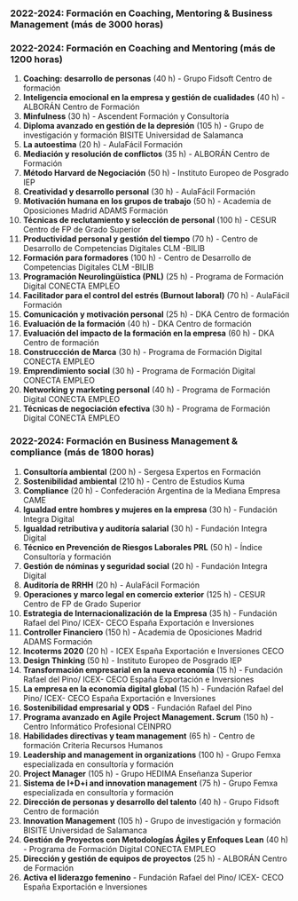 ### 2022-2024: Formación en Coaching, Mentoring & Business Management (más de 3000 horas)

### 2022-2024: Formación en Coaching and Mentoring (más de 1200 horas)

1. **Coaching: desarrollo de personas** (40 h) - Grupo Fidsoft Centro de formación
2. **Inteligencia emocional en la empresa y gestión de cualidades** (40 h) - ALBORÁN Centro de Formación
3. **Minfulness** (30 h) - Ascendent Formación y Consultoría
4. **Diploma avanzado en gestión de la depresión** (105 h) - Grupo de investigación y formación BISITE Universidad de Salamanca
5. **La autoestima** (20 h) - AulaFácil Formación
6. **Mediación y resolución de conflictos** (35 h) - ALBORÁN Centro de Formación
7. **Método Harvard de Negociación** (50 h) - Instituto Europeo de Posgrado IEP
8. **Creatividad y desarrollo personal** (30 h) - AulaFácil Formación
9. **Motivación humana en los grupos de trabajo** (50 h) - Academia de Oposiciones Madrid ADAMS Formación
10. **Técnicas de reclutamiento y selección de personal** (100 h) - CESUR Centro de FP de Grado Superior
11. **Productividad personal y gestión del tiempo** (70 h) - Centro de Desarrollo de Competencias Digitales CLM -BILIB
12. **Formación para formadores** (100 h) - Centro de Desarrollo de Competencias Digitales CLM -BILIB
13. **Programación Neurolingüística (PNL)** (25 h) - Programa de Formación Digital CONECTA EMPLEO
14. **Facilitador para el control del estrés (Burnout laboral)** (70 h) - AulaFácil Formación
15. **Comunicación y motivación personal** (25 h) - DKA Centro de formación
16. **Evaluación de la formación** (40 h) - DKA Centro de formación
17. **Evaluación del impacto de la formación en la empresa** (60 h) - DKA Centro de formación
18. **Construccción de Marca** (30 h) - Programa de Formación Digital CONECTA EMPLEO
19. **Emprendimiento social** (30 h) - Programa de Formación Digital CONECTA EMPLEO
20. **Networking y marketing personal** (40 h) - Programa de Formación Digital CONECTA EMPLEO
21. **Técnicas de negociación efectiva** (30 h) - Programa de Formación Digital CONECTA EMPLEO
    
### 2022-2024: Formación en Business Management & compliance (más de 1800 horas)

1. **Consultoría ambiental** (200 h) - Sergesa Expertos en Formación
2. **Sostenibilidad ambiental** (210 h) - Centro de Estudios Kuma
3. **Compliance** (20 h) - Confederación Argentina de la Mediana Empresa CAME
4. **Igualdad entre hombres y mujeres en la empresa** (30 h) - Fundación Integra Digital
5. **Igualdad retributiva y auditoría salarial** (30 h) - Fundación Integra Digital
6. **Técnico en Prevención de Riesgos Laborales PRL** (50 h) - Índice Consultoría y formación
7. **Gestión de nóminas y seguridad social** (20 h) - Fundación Integra Digital
8. **Auditoría de RRHH** (20 h) - AulaFácil Formación
9. **Operaciones y marco legal en comercio exterior** (125 h) - CESUR Centro de FP de Grado Superior
10. **Estrategia de Internacionalización de la Empresa** (35 h) - Fundación Rafael del Pino/ ICEX- CECO España Exportación e Inversiones
11. **Controller Financiero** (150 h) - Academia de Oposiciones Madrid ADAMS Formación
12. **Incoterms 2020** (20 h) - ICEX España Exportación e Inversiones CECO
13. **Design Thinking** (50 h) - Instituto Europeo de Posgrado IEP
14. **Transformación empresarial en la nueva economía** (15 h) - Fundación Rafael del Pino/ ICEX- CECO España Exportación e Inversiones
15. **La empresa en la economía digital global** (15 h) - Fundación Rafael del Pino/ ICEX- CECO España Exportación e Inversiones
16. **Sostenibilidad empresarial y ODS** - Fundación Rafael del Pino
17. **Programa avanzado en Agile Project Management. Scrum** (150 h) - Centro Informático Profesional CEINPRO
18. **Habilidades directivas y team management** (65 h) - Centro de formación Criteria Recursos Humanos
19. **Leadership and management in organizations** (100 h) - Grupo Femxa especializada en consultoría y formación
20. **Project Manager** (105 h) - Grupo HEDIMA Enseñanza Superior
21. **Sistema de I+D+i and innovation management** (75 h) - Grupo Femxa especializada en consultoría y formación
22. **Dirección de personas y desarrollo del talento** (40 h) - Grupo Fidsoft Centro de formación
23. **Innovation Management** (105 h) - Grupo de investigación y formación BISITE Universidad de Salamanca
24. **Gestión de Proyectos con Metodologías Ágiles y Enfoques Lean** (40 h) - Programa de Formación Digital CONECTA EMPLEO
25. **Dirección y gestión de equipos de proyectos** (25 h) - ALBORÁN Centro de Formación
26. **Activa el liderazgo femenino** - Fundación Rafael del Pino/ ICEX- CECO España Exportación e Inversiones
